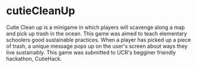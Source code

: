 # cutieCleanUp
Cutie Clean up is a minigame in which players will scavenge along a map and pick up trash in the ocean. This game was aimed to teach elementary schoolers good sustainable practices. When a player has picked up a piece of trash, a unique message pops up on the user's screen about ways they live sustainably. This game was submitted to UCR's begginer friendly hackathon, CutieHack.
